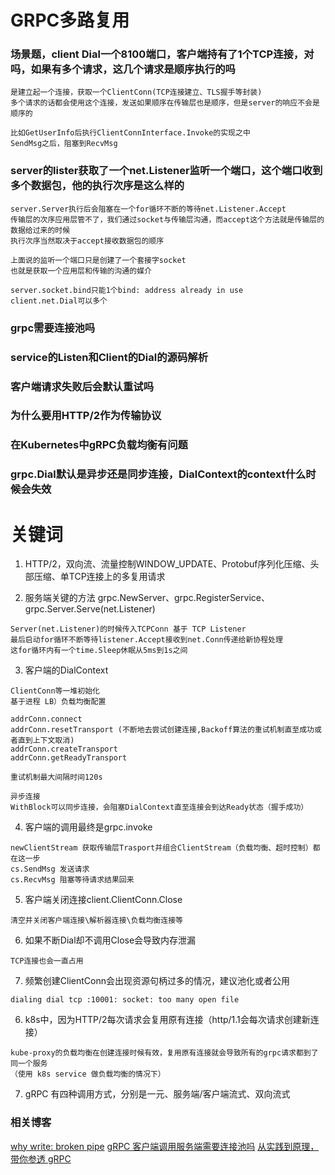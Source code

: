 # GRPC多路复用

### 场景题，client Dial一个8100端口，客户端持有了1个TCP连接，对吗，如果有多个请求，这几个请求是顺序执行的吗
```
是建立起一个连接，获取一个ClientConn(TCP连接建立、TLS握手等封装)
多个请求的话都会使用这个连接，发送如果顺序在传输层也是顺序，但是server的响应不会是顺序的

比如GetUserInfo后执行ClientConnInterface.Invoke的实现之中
SendMsg之后，阻塞到RecvMsg
```

### server的lister获取了一个net.Listener监听一个端口，这个端口收到多个数据包，他的执行次序是这么样的
```
server.Server执行后会阻塞在一个for循环不断的等待net.Listener.Accept
传输层的次序应用层管不了，我们通过socket与传输层沟通，而accept这个方法就是传输层的数据给过来的时候
执行次序当然取决于accept接收数据包的顺序

上面说的监听一个端口只是创建了一个套接字socket
也就是获取一个应用层和传输的沟通的媒介

server.socket.bind只能1个bind: address already in use
client.net.Dial可以多个
```

### grpc需要连接池吗

### service的Listen和Client的Dial的源码解析

### 客户端请求失败后会默认重试吗

### 为什么要用HTTP/2作为传输协议

### 在Kubernetes中gRPC负载均衡有问题

###  grpc.Dial默认是异步还是同步连接，DialContext的context什么时候会失效

# 关键词

1. HTTP/2，双向流、流量控制WINDOW_UPDATE、Protobuf序列化压缩、头部压缩、单TCP连接上的多复用请求

2. 服务端关键的方法 grpc.NewServer、grpc.RegisterService、grpc.Server.Serve(net.Listener)
```
Server(net.Listener)的时候传入TCPConn 基于 TCP Listener
最后启动for循环不断等待listener.Accept接收到net.Conn传递给新协程处理
这for循环内有一个time.Sleep休眠从5ms到1s之间
```

3. 客户端的DialContext
```
ClientConn等一堆初始化
基于进程 LB）负载均衡配置

addrConn.connect
addrConn.resetTransport (不断地去尝试创建连接,Backoff算法的重试机制直至成功或者直到上下文取消)
addrConn.createTransport
addrConn.getReadyTransport

重试机制最大间隔时间120s

异步连接 
WithBlock可以同步连接，会阻塞DialContext直至连接会到达Ready状态（握手成功）
```

4. 客户端的调用最终是grpc.invoke
```
newClientStream 获取传输层Trasport并组合ClientStream（负载均衡、超时控制）都在这一步
cs.SendMsg 发送请求
cs.RecvMsg 阻塞等待请求结果回来
```

5. 客户端关闭连接client.ClientConn.Close
```
清空并关闭客户端连接\解析器连接\负载均衡连接等
```

6. 如果不断Dial却不调用Close会导致内存泄漏
```
TCP连接也会一直占用
```

7. 频繁创建ClientConn会出现资源句柄过多的情况，建议池化或者公用
```
dialing dial tcp :10001: socket: too many open file
```

6. k8s中，因为HTTP/2每次请求会复用原有连接（http/1.1会每次请求创建新连接）
```
kube-proxy的负载均衡在创建连接时候有效，复用原有连接就会导致所有的grpc请求都到了同一个服务
（使用 k8s service 做负载均衡的情况下）
```

7. gRPC 有四种调用方式，分别是一元、服务端/客户端流式、双向流式

### 相关博客

[why write: broken pipe](https://blog.csdn.net/cljdsc/article/details/124134531)
[gRPC 客户端调用服务端需要连接池吗](https://juejin.cn/post/7118357388561907743)
[从实践到原理，带你参透 gRPC](https://eddycjy.gitbook.io/golang/di-1-ke-za-tan/talking-grpc)